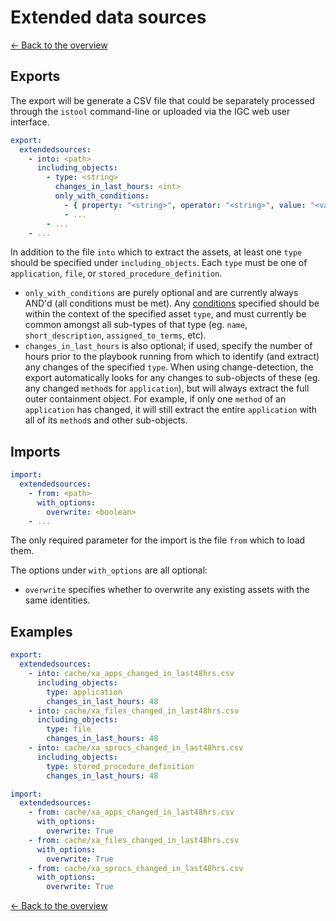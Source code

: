 # Extended data sources

[<- Back to the overview](../README.md)

## Exports

The export will be generate a CSV file that could be separately processed through the `istool` command-line or uploaded via the IGC web user interface.

```yml
export:
  extendedsources:
    - into: <path>
      including_objects:
        - type: <string>
          changes_in_last_hours: <int>
          only_with_conditions:
            - { property: "<string>", operator: "<string>", value: "<value>" }
            - ...
        - ...
    - ...
```

In addition to the file `into` which to extract the assets, at least one `type` should be specified under `including_objects`. Each `type` must be one of `application`, `file`, or `stored_procedure_definition`.

- `only_with_conditions` are purely optional and are currently always AND'd (all conditions must be met). Any [conditions](conditions.md) specified should be within the context of the specified asset `type`, and must currently be common amongst all sub-types of that type (eg. `name`, `short_description`, `assigned_to_terms`, etc).
- `changes_in_last_hours` is also optional; if used, specify the number of hours prior to the playbook running from which to identify (and extract) any changes of the specified `type`. When using change-detection, the export automatically looks for any changes to sub-objects of these (eg. any changed `method`s for `application`), but will always extract the full outer containment object. For example, if only one `method` of an `application` has changed, it will still extract the entire `application` with all of its `method`s and other sub-objects.

## Imports

```yml
import:
  extendedsources:
    - from: <path>
      with_options:
        overwrite: <boolean>
    - ...
```

The only required parameter for the import is the file `from` which to load them.

The options under `with_options` are all optional:

- `overwrite` specifies whether to overwrite any existing assets with the same identities.

## Examples

```yml
export:
  extendedsources:
    - into: cache/xa_apps_changed_in_last48hrs.csv
      including_objects:
        type: application
        changes_in_last_hours: 48
    - into: cache/xa_files_changed_in_last48hrs.csv
      including_objects:
        type: file
        changes_in_last_hours: 48
    - into: cache/xa_sprocs_changed_in_last48hrs.csv
      including_objects:
        type: stored_procedure_definition
        changes_in_last_hours: 48

import:
  extendedsources:
    - from: cache/xa_apps_changed_in_last48hrs.csv
      with_options:
        overwrite: True
    - from: cache/xa_files_changed_in_last48hrs.csv
      with_options:
        overwrite: True
    - from: cache/xa_sprocs_changed_in_last48hrs.csv
      with_options:
        overwrite: True
```

[<- Back to the overview](../README.md)
